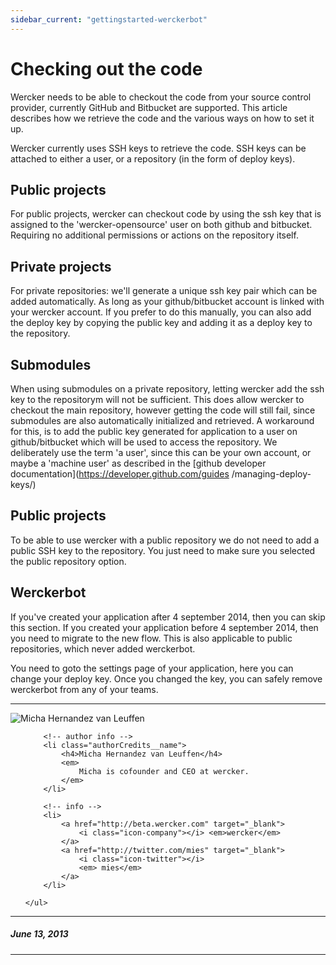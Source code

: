 ```yaml
---
sidebar_current: "gettingstarted-werckerbot"
---
```


# Checking out the code

Wercker needs to be able to checkout the code from your source control provider,
currently GitHub and Bitbucket are supported. This article describes how we
retrieve the code and the various ways on how to set it up.

Wercker currently uses SSH keys to retrieve the code. SSH keys can be attached
to either a user, or a repository (in the form of deploy keys).

## Public projects

For public projects, wercker can checkout code by using the ssh key that is
assigned to the 'wercker-opensource' user on both github and bitbucket.
Requiring no additional permissions or actions on the repository itself.

## Private projects

For private repositories: we'll generate a unique ssh key pair which can be
added automatically. As long as your github/bitbucket account is linked with
your wercker account. If you prefer to do this manually, you can also add the
deploy key by copying the public key and adding it as a deploy key to the
repository.

## Submodules

When using submodules on a private repository, letting wercker add the ssh key
to the repositorym will not be sufficient. This does allow wercker to checkout
the main repository, however getting the code will still fail, since submodules
are also automatically initialized and retrieved. A workaround for this, is to
add the public key generated for application to a user on github/bitbucket which
will be used to access the repository. We deliberately use the term 'a user',
since this can be your own account, or maybe a 'machine user' as described in
the [github developer documentation](https://developer.github.com/guides
/managing-deploy-keys/)

## Public projects

To be able to use wercker with a public repository we do not need to add a
public SSH key to the repository. You just need to make sure you selected the
public repository option.

## Werckerbot

If you've created your application after 4 september 2014, then you can skip
this section. If you created your application before 4 september 2014, then you
need to migrate to the new flow. This is also applicable to public repositories,
which never added werckerbot.

You need to goto the settings page of your application, here you can change your
deploy key. Once you changed the key, you can safely remove werckerbot from any
of your teams.

-------

<div class="authorCredits">
    <span class="profile-picture">
        <img src="https://secure.gravatar.com/avatar/d4b19718f9748779d7cf18c6303dc17f?d=identicon&s=192" alt="Micha Hernandez van Leuffen"/>
    </span>
    <ul class="authorCredits">

        <!-- author info -->
        <li class="authorCredits__name">
            <h4>Micha Hernandez van Leuffen</h4>
            <em>
                Micha is cofounder and CEO at wercker.
            </em>
        </li>

        <!-- info -->
        <li>
            <a href="http://beta.wercker.com" target="_blank">
                <i class="icon-company"></i> <em>wercker</em>
            </a>
            <a href="http://twitter.com/mies" target="_blank">
                <i class="icon-twitter"></i>
                <em> mies</em>
            </a>
        </li>

    </ul>
</div>

-------
##### June 13, 2013
-------
